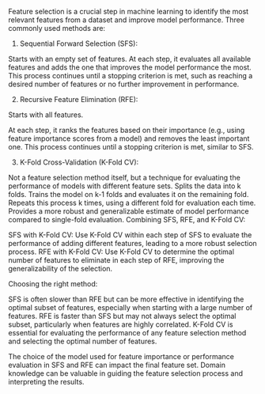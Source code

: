 Feature selection is a crucial step in machine learning to identify the most relevant features from a dataset and improve model performance. Three commonly used methods are:

1. Sequential Forward Selection (SFS):

Starts with an empty set of features.
At each step, it evaluates all available features and adds the one that improves the model performance the most.
This process continues until a stopping criterion is met, such as reaching a desired number of features or no further improvement in performance.

2. Recursive Feature Elimination (RFE):

Starts with all features.

At each step, it ranks the features based on their importance (e.g., using feature importance scores from a model) and removes the least important one.
This process continues until a stopping criterion is met, similar to SFS.

3. K-Fold Cross-Validation (K-Fold CV):

Not a feature selection method itself, but a technique for evaluating the performance of models with different feature sets.
Splits the data into k folds.
Trains the model on k-1 folds and evaluates it on the remaining fold.
Repeats this process k times, using a different fold for evaluation each time.
Provides a more robust and generalizable estimate of model performance compared to single-fold evaluation.
Combining SFS, RFE, and K-Fold CV:

SFS with K-Fold CV: Use K-Fold CV within each step of SFS to evaluate the performance of adding different features, leading to a more robust selection process.
RFE with K-Fold CV: Use K-Fold CV to determine the optimal number of features to eliminate in each step of RFE, improving the generalizability of the selection.

Choosing the right method:

SFS is often slower than RFE but can be more effective in identifying the optimal subset of features, especially when starting with a large number of features.
RFE is faster than SFS but may not always select the optimal subset, particularly when features are highly correlated.
K-Fold CV is essential for evaluating the performance of any feature selection method and selecting the optimal number of features.

The choice of the model used for feature importance or performance evaluation in SFS and RFE can impact the final feature set.
Domain knowledge can be valuable in guiding the feature selection process and interpreting the results.
